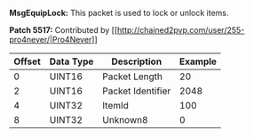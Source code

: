 **MsgEquipLock:** This packet is used to lock or unlock items.

**Patch 5517:** Contributed by [[http://chained2pvp.com/user/255-pro4never/|Pro4Never]]

| Offset | Data Type | Description | Example |
|---|---|---|---|
| 0 | UINT16 | Packet Length | 20 |
| 2 | UINT16 | Packet Identifier | 2048 |
| 4 | UINT32 | ItemId | 100 |
| 8 | UINT32 | Unknown8 | 0 |
